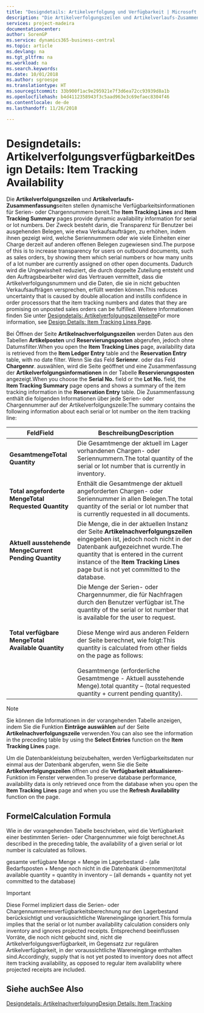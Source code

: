 ```yaml
---
title: "Designdetails: Artikelverfolgung und Verfügbarkeit | Microsoft Docs"
description: "Die Artikelverfolgungszeilen und Artikelverlaufs-Zusammenfassungsseiten stellen dynamische Verfügbarkeitsinformationen für Serien- oder Chargennummern bereit. Der Zweck besteht darin, die Transparenz für Benutzer bei ausgehenden Belegen, wie etwa Verkaufsaufträgen, zu erhöhen, indem ihnen gezeigt wird, welche Seriennummern oder wie viele Einheiten einer Charge derzeit auf anderen offenen Belegen zugewiesen sind. Dadurch wird die Ungewissheit reduziert, die durch doppelte Zuteilung entsteht und den Auftragsbearbeiter wird das Vertrauen vermittelt, dass die Artikelverfolgungsnummern und die Daten, die sie in nicht gebuchten Verkaufsaufträgen versprechen, erfüllt werden können."
services: project-madeira
documentationcenter: 
author: SorenGP
ms.service: dynamics365-business-central
ms.topic: article
ms.devlang: na
ms.tgt_pltfrm: na
ms.workload: na
ms.search.keywords: 
ms.date: 10/01/2018
ms.author: sgroespe
ms.translationtype: HT
ms.sourcegitcommit: 33b900f1ac9e295921e7f3d6ea72cc93939d8a1b
ms.openlocfilehash: b4d4112358943f3c5aad963e3c69efaec8304f46
ms.contentlocale: de-de
ms.lasthandoff: 11/26/2018

---
```

# <a name="design-details-item-tracking-availability"></a><span data-ttu-id="77c24-105">Designdetails: Artikelverfolgungsverfügbarkeit</span><span class="sxs-lookup"><span data-stu-id="77c24-105">Design Details: Item Tracking Availability</span></span>
<span data-ttu-id="77c24-106">Die **Artikelverfolgungszeilen** und **Artikelverlaufs-Zusammenfassung**seiten stellen dynamische Verfügbarkeitsinformationen für Serien- oder Chargennummern bereit.</span><span class="sxs-lookup"><span data-stu-id="77c24-106">The **Item Tracking Lines** and **Item Tracking Summary** pages provide dynamic availability information for serial or lot numbers.</span></span> <span data-ttu-id="77c24-107">Der Zweck besteht darin, die Transparenz für Benutzer bei ausgehenden Belegen, wie etwa Verkaufsaufträgen, zu erhöhen, indem ihnen gezeigt wird, welche Seriennummern oder wie viele Einheiten einer Charge derzeit auf anderen offenen Belegen zugewiesen sind.</span><span class="sxs-lookup"><span data-stu-id="77c24-107">The purpose of this is to increase transparency for users on outbound documents, such as sales orders, by showing them which serial numbers or how many units of a lot number are currently assigned on other open documents.</span></span> <span data-ttu-id="77c24-108">Dadurch wird die Ungewissheit reduziert, die durch doppelte Zuteilung entsteht und den Auftragsbearbeiter wird das Vertrauen vermittelt, dass die Artikelverfolgungsnummern und die Daten, die sie in nicht gebuchten Verkaufsaufträgen versprechen, erfüllt werden können.</span><span class="sxs-lookup"><span data-stu-id="77c24-108">This reduces uncertainty that is caused by double allocation and instills confidence in order processors that the item tracking numbers and dates that they are promising on unposted sales orders can be fulfilled.</span></span> <span data-ttu-id="77c24-109">Weitere Informationen finden Sie unter [Designdetails: Artikelverfolgungszeilenseite](design-details-item-tracking-lines-window.md)</span><span class="sxs-lookup"><span data-stu-id="77c24-109">For more information, see [Design Details: Item Tracking Lines Page](design-details-item-tracking-lines-window.md).</span></span>  

 <span data-ttu-id="77c24-110">Bei Öffnen der Seite **Artikelnachverfolgungszeilen** werden Daten aus den Tabellen **Artikelposten** und **Reservierungsposten** abgerufen, jedoch ohne Datumsfilter.</span><span class="sxs-lookup"><span data-stu-id="77c24-110">When you open the **Item Tracking Lines** page, availability data is retrieved from the **Item Ledger Entry** table and the **Reservation Entry** table, with no date filter.</span></span> <span data-ttu-id="77c24-111">Wenn Sie das Feld **Seriennr**. oder das Feld **Chargennr**. auswählen, wird die Seite geöffnet und eine Zusammenfassung der **Artikelverfolgungsinformationen** in der Tabelle **Reservierungsposten** angezeigt.</span><span class="sxs-lookup"><span data-stu-id="77c24-111">When you choose the **Serial No.** field or the **Lot No.** field, the **Item Tracking Summary** page opens and shows a summary of the item tracking information in the **Reservation Entry** table.</span></span> <span data-ttu-id="77c24-112">Die Zusammenfassung enthält die folgenden Informationen über jede Serien- oder Chargennummer auf der Artikelverfolgungszeile:</span><span class="sxs-lookup"><span data-stu-id="77c24-112">The summary contains the following information about each serial or lot number on the item tracking line:</span></span>  

|<span data-ttu-id="77c24-113">Feld</span><span class="sxs-lookup"><span data-stu-id="77c24-113">Field</span></span>|<span data-ttu-id="77c24-114">Beschreibung</span><span class="sxs-lookup"><span data-stu-id="77c24-114">Description</span></span>|  
|---------------------------------|---------------------------------------|  
|<span data-ttu-id="77c24-115">**Gesamtmenge**</span><span class="sxs-lookup"><span data-stu-id="77c24-115">**Total Quantity**</span></span>|<span data-ttu-id="77c24-116">Die Gesamtmenge der aktuell im Lager vorhandenen Chargen- oder Seriennummern.</span><span class="sxs-lookup"><span data-stu-id="77c24-116">The total quantity of the serial or lot number that is currently in inventory.</span></span>|  
|<span data-ttu-id="77c24-117">**Total angeforderte Menge**</span><span class="sxs-lookup"><span data-stu-id="77c24-117">**Total Requested Quantity**</span></span>|<span data-ttu-id="77c24-118">Enthält die Gesamtmenge der aktuell angeforderten Chargen- oder Seriennummer in allen Belegen.</span><span class="sxs-lookup"><span data-stu-id="77c24-118">The total quantity of the serial or lot number that is currently requested in all documents.</span></span>|  
|<span data-ttu-id="77c24-119">**Aktuell ausstehende Menge**</span><span class="sxs-lookup"><span data-stu-id="77c24-119">**Current Pending Quantity**</span></span>|<span data-ttu-id="77c24-120">Die Menge, die in der aktuellen Instanz der Seite **Artikelnachverfolgungszeilen** eingegeben ist, jedoch noch nicht in der Datenbank aufgezeichnet wurde.</span><span class="sxs-lookup"><span data-stu-id="77c24-120">The quantity that is entered in the current instance of the **Item Tracking Lines** page but is not yet committed to the database.</span></span>|  
|<span data-ttu-id="77c24-121">**Total verfügbare Menge**</span><span class="sxs-lookup"><span data-stu-id="77c24-121">**Total Available Quantity**</span></span>|<span data-ttu-id="77c24-122">Die Menge der Serien- oder Chargennummer, die für Nachfragen durch den Benutzer verfügbar ist.</span><span class="sxs-lookup"><span data-stu-id="77c24-122">The quantity of the serial or lot number that is available for the user to request.</span></span><br /><br /> <span data-ttu-id="77c24-123">Diese Menge wird aus anderen Feldern der Seite berechnet, wie folgt:</span><span class="sxs-lookup"><span data-stu-id="77c24-123">This quantity is calculated from other fields on the page as follows:</span></span><br /><br /> <span data-ttu-id="77c24-124">Gesamtmenge (erforderliche Gesamtmenge - Aktuell ausstehende Menge).</span><span class="sxs-lookup"><span data-stu-id="77c24-124">total quantity – (total requested quantity + current pending quantity).</span></span>|  

> [!NOTE]  
>  <span data-ttu-id="77c24-125">Sie können die Informationen in der vorangehenden Tabelle anzeigen, indem Sie die Funktion **Einträge auswählen** auf der Seite **Artikelnachverfolgungszeile** verwenden.</span><span class="sxs-lookup"><span data-stu-id="77c24-125">You can also see the information in the preceding table by using the **Select Entries** function on the **Item Tracking Lines** page.</span></span>  

 <span data-ttu-id="77c24-126">Um die Datenbankleistung beizubehalten, werden Verfügbarkeitsdaten nur einmal aus der Datenbank abgerufen, wenn Sie die Seite **Artikelverfolgungszeilen** öffnen und die **Verfügbarkeit aktualisieren**-Funktion im Fenster verwenden.</span><span class="sxs-lookup"><span data-stu-id="77c24-126">To preserve database performance, availability data is only retrieved once from the database when you open the **Item Tracking Lines** page and when you use the **Refresh Availability** function on the page.</span></span>  

## <a name="calculation-formula"></a><span data-ttu-id="77c24-127">Formel</span><span class="sxs-lookup"><span data-stu-id="77c24-127">Calculation Formula</span></span>  
 <span data-ttu-id="77c24-128">Wie in der vorangehenden Tabelle beschrieben, wird die Verfügbarkeit einer bestimmten Serien- oder Chargennummer wie folgt berechnet.</span><span class="sxs-lookup"><span data-stu-id="77c24-128">As described in the preceding table, the availability of a given serial or lot number is calculated as follows.</span></span>  

 <span data-ttu-id="77c24-129">gesamte verfügbare Menge = Menge im Lagerbestand - (alle Bedarfsposten + Menge noch nicht in die Datenbank übernommen)</span><span class="sxs-lookup"><span data-stu-id="77c24-129">total available quantity = quantity in inventory – (all demands + quantity not yet committed to the database)</span></span>  

> [!IMPORTANT]  
>  <span data-ttu-id="77c24-130">Diese Formel impliziert dass die Serien- oder Chargennummerenverfügbarkeitsberechnung nur den Lagerbestand berücksichtigt und voraussichtliche Wareneingänge ignoriert.</span><span class="sxs-lookup"><span data-stu-id="77c24-130">This formula implies that the serial or lot number availability calculation considers only inventory and ignores projected receipts.</span></span> <span data-ttu-id="77c24-131">Entsprechend beeinflussen Vorräte, die noch nicht gebucht sind, nicht die Artikelverfolgungsverfügbarkeit, im Gegensatz zur regulären Artikelverfügbarkeit, in der voraussichtliche Wareneingänge enthalten sind.</span><span class="sxs-lookup"><span data-stu-id="77c24-131">Accordingly, supply that is not yet posted to inventory does not affect item tracking availability, as opposed to regular item availability where projected receipts are included.</span></span>  

## <a name="see-also"></a><span data-ttu-id="77c24-132">Siehe auch</span><span class="sxs-lookup"><span data-stu-id="77c24-132">See Also</span></span>  
 [<span data-ttu-id="77c24-133">Designdetails: Artikelnachverfolgung</span><span class="sxs-lookup"><span data-stu-id="77c24-133">Design Details: Item Tracking</span></span>](design-details-item-tracking.md)

